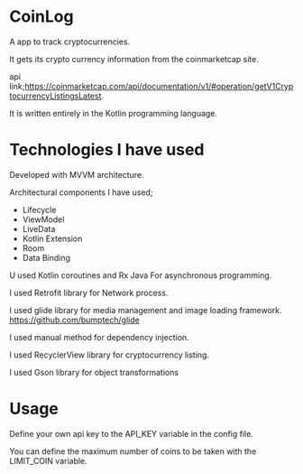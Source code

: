 # CoinLog

A app to track cryptocurrencies.

It gets its crypto currency information from the coinmarketcap site.

api link;https://coinmarketcap.com/api/documentation/v1/#operation/getV1CryptocurrencyListingsLatest.

It is written entirely in the Kotlin programming language.

# Technologies I have used

Developed with MVVM architecture.

Architectural components I have used;

- Lifecycle
- ViewModel
- LiveData
- Kotlin Extension
- Room
- Data Binding

U used Kotlin coroutines and Rx Java For asynchronous programming.

I used Retrofit library for Network process.

I used glide library for  media management and image loading framework.
https://github.com/bumptech/glide

I used manual method for dependency injection.

I used RecyclerView library for cryptocurrency listing.

I used Gson library for object transformations

# Usage

Define your own api key to the API_KEY variable in the config file.

You can define the maximum number of coins to be taken with the LIMIT_COIN variable.



